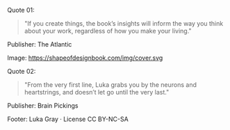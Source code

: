 Quote 01:

> "If you create things, the book’s insights will inform the way you think about your work, regardless of how you make your living."

Publisher: The Atlantic

Image: https://shapeofdesignbook.com/img/cover.svg

Quote 02:

> "From the very first line, Luka grabs you by the neurons and heartstrings, and doesn’t let go until the very last."

Publisher: Brain Pickings

Footer: Luka Gray · License CC BY-NC-SA
